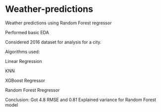 # Weather-predictions
Weather predictions using Random Forest regressor

Performed basic EDA

Considered 2016 dataset for analysis for a city.

  Algorithms used:

  Linear Regression

  KNN 

  XGBoost Regressor 

  Random Forest Rregressor
  
Conclusion: Got 4.8 RMSE and 0.81 Explained variance for Random Forest model

